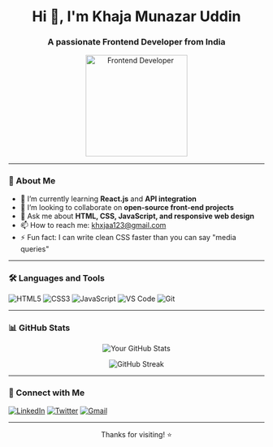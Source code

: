 <!-- GitHub Profile README -->

<h1 align="center">Hi 👋, I'm Khaja Munazar Uddin</h1>
<h3 align="center">A passionate Frontend Developer from India</h3>

<p align="center">
  <img src="https://media.giphy.com/media/du3J3cXyzhj75IOgvA/giphy.gif" width="200" alt="Frontend Developer">
</p>

---

### 🚀 About Me

- 🌱 I’m currently learning **React.js** and **API integration**
- 👯 I’m looking to collaborate on **open-source front-end projects**
- 💬 Ask me about **HTML, CSS, JavaScript, and responsive web design**
- 📫 How to reach me: [khxjaa123@gmail.com](mailto:your.email@example.com)
- ⚡ Fun fact: I can write clean CSS faster than you can say "media queries"

---

### 🛠️ Languages and Tools

<p align="left">
  <img src="https://img.shields.io/badge/HTML5-E34F26?style=flat&logo=html5&logoColor=white" alt="HTML5"/>
  <img src="https://img.shields.io/badge/CSS3-1572B6?style=flat&logo=css3&logoColor=white" alt="CSS3"/>
  <img src="https://img.shields.io/badge/JavaScript-F7DF1E?style=flat&logo=javascript&logoColor=black" alt="JavaScript"/>
  <img src="https://img.shields.io/badge/VS%20Code-007ACC?style=flat&logo=visual-studio-code&logoColor=white" alt="VS Code"/>
  <img src="https://img.shields.io/badge/Git-F05032?style=flat&logo=git&logoColor=white" alt="Git"/>
</p>

---

### 📊 GitHub Stats

<p align="center">
  <img src="https://github-readme-stats.vercel.app/api?username=KhajaMunazar&show_icons=true&theme=radical" alt="Your GitHub Stats" />
</p>
<p align="center">
  <img src="https://github-readme-streak-stats.herokuapp.com/?user=your-github-username&theme=tokyonight" alt="GitHub Streak" />
</p>

---

### 🔗 Connect with Me

<p align="left">
  <a href="https://www.linkedin.com/in/your-linkedin/" target="www.linkedin.com/in/khaja-munazar-uddin-146a34338"><img src="https://img.shields.io/badge/LinkedIn-0A66C2?style=flat&logo=linkedin&logoColor=white" alt="LinkedIn" /></a>
  <a href="https://twitter.com/your-twitter" target="blank"><img src="https://img.shields.io/badge/Twitter-1DA1F2?style=flat&logo=twitter&logoColor=white" alt="Twitter" /></a>
  <a href="khxjaa123@gmail.com"><img src="https://img.shields.io/badge/Gmail-D14836?style=flat&logo=gmail&logoColor=white" alt="Gmail" /></a>
</p>

---

<p align="center">Thanks for visiting! ⭐️</p>
